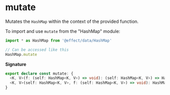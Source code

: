 # mutate

Mutates the `HashMap` within the context of the provided function.

To import and use `mutate` from the "HashMap" module:

```ts
import * as HashMap from '@effect/data/HashMap'

// Can be accessed like this
HashMap.mutate
```

**Signature**

```ts
export declare const mutate: {
  <K, V>(f: (self: HashMap<K, V>) => void): (self: HashMap<K, V>) => HashMap<K, V>
  <K, V>(self: HashMap<K, V>, f: (self: HashMap<K, V>) => void): HashMap<K, V>
}
```
